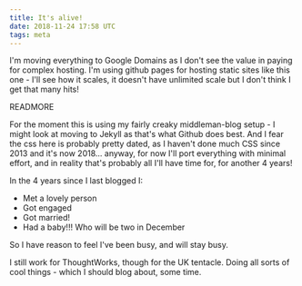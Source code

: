 ```yaml
---
title: It's alive!
date: 2018-11-24 17:58 UTC
tags: meta
---
```

I'm moving everything to Google Domains as I don't see the value in paying
for complex hosting.  I'm using github pages for hosting static sites like
this one - I'll see how it scales, it doesn't have unlimited scale but I don't
think I get that many hits!

READMORE

For the moment this is using my fairly creaky middleman-blog setup - I might
look at moving to Jekyll as that's what Github does best.  And I fear the
css here is probably pretty dated, as I haven't done much CSS since 2013 and it's
now 2018...  anyway, for now I'll port everything with minimal effort, and
in reality that's probably all I'll have time for, for another 4 years!

In the 4 years since I last blogged I:

- Met a lovely person
- Got engaged
- Got married!
- Had a baby!!! Who will be two in December

So I have reason to feel I've been busy, and will stay busy.

I still work for ThoughtWorks, though for the UK tentacle.  Doing all sorts
of cool things - which I should blog about, some time.

